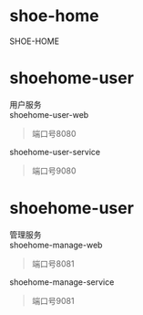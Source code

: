 # shoe-home
SHOE-HOME

# shoehome-user
用户服务<br>
shoehome-user-web
> 端口号8080<br/>

shoehome-user-service
> 端口号9080<br/>

# shoehome-user
管理服务<br>
shoehome-manage-web
> 端口号8081<br/>

shoehome-manage-service
> 端口号9081<br/>